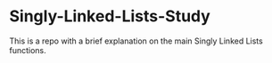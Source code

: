 # Singly-Linked-Lists-Study
This is a repo with a brief explanation on the main Singly Linked Lists functions.
